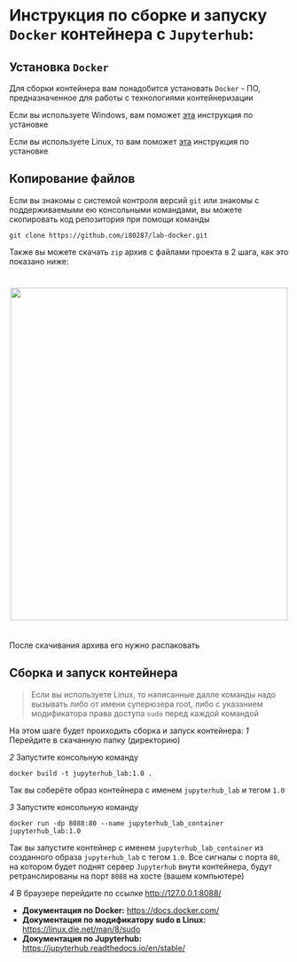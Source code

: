 # Инструкция по сборке и запуску `Docker` контейнера с `Jupyterhub`:

Установка `Docker`
----------------------
Для сборки контейнера вам понадобится установать `Docker` - ПО, 
предназначенное для работы с технологиями контейнеризации

Если вы используете Windows, вам поможет [эта](https://docs.docker.com/desktop/installwindows-install/) инструкция по установке

Если вы используете Linux, то вам поможет [эта](https://docs.docker.com/engine/install/ubuntu/) инструкция по установке

Копирование файлов
----------------------
Если вы знакомы с системой контроля версий `git` или знакомы с поддерживаемыми ею 
консольными командами, вы можете скопировать код репозитория при помощи команды
    
    git clone https://github.com/i80287/lab-docker.git

Также вы можете скачать `zip` архив c файлами проекта в 2 шага, как это показано ниже:
<h1 align="center">
<img src="https://i.ibb.co/jRk35YK/rep-download-instr.png" style="width:500px;height:600px;">
</h1><br>
После скачивания архива его нужно распаковать

Сборка и запуск контейнера
----------------------
> Если вы используете Linux, то написанные далле команды надо вызывать
> либо от имени суперюзера root, либо с указанием модификатора права 
> доступа `sudo` перед каждой командой

На этом шаге будет проиходить сборка и запуск контейнера:
*1* Перейдите в скачанную папку (директорию)

*2* Запустите консольную команду 
    
    docker build -t jupyterhub_lab:1.0 .

Так вы соберёте образ контейнера с именем `jupyterhub_lab` и тегом `1.0`

*3* Запустите консольную команду 

    docker run -dp 8088:80 --name jupyterhub_lab_container jupyterhub_lab:1.0

Так вы запустите контейнер с именем `jupyterhub_lab_container` из созданного
образа `jupyterhub_lab` с тегом `1.0`. Все сигналы с порта `80`, на котором будет поднят сервер
`Jupyterhub` внути контейнера, будут ретранслированы на порт `8088` на хосте (вашем компьютере)

*4* В браузере перейдите по ссылке http://127.0.0.1:8088/


- **Документация по Docker:** https://docs.docker.com/
- **Документация по модификатору sudo в Linux:** https://linux.die.net/man/8/sudo
- **Документация по Jupyterhub:** https://jupyterhub.readthedocs.io/en/stable/
